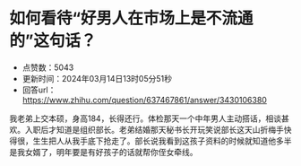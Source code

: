 # 如何看待“好男人在市场上是不流通的”这句话？
- 点赞数：5043
- 更新时间：2024年03月14日13时05分51秒
- 回答url：https://www.zhihu.com/question/637467861/answer/3430106380
<body>
 <p data-pid="tjJVgR17">我老弟上交本硕，身高184，长得还行。体检那天一个中年男人主动搭话，相谈甚欢。入职后才知道是组织部长。老弟结婚那天秘书长开玩笑说部长这天山折梅手快得很，生生把人从我手底下抢走了。部长说我看到这孩子资料的时候就知道他多半是我女婿了，明年要是有好孩子的话就帮你侄女牵线。</p>
</body>